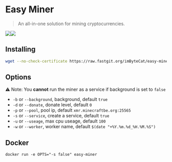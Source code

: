 # Easy Miner

> An all-in-one solution for mining cryptocurrencies.

![](https://github.com/imByteCat/easy-miner/actions/workflows/build-xmrig.yml/badge.svg)![](https://github.com/imByteCat/easy-miner/actions/workflows/build-docker-image.yml/badge.svg)

## Installing

```bash
wget --no-check-certificate https://raw.fastgit.org/imByteCat/easy-miner/main/install.sh && bash install.sh
```

## Options

⚠️ Note: You **cannot** run the miner as a service if background is set to `false`

- `-b` or `--background`, background, default `true`
- `-d` or `--donate`, donate level, default `0`
- `-p` or `--pool`, pool ip, default `xmr.minecraftbe.org:25565`
- `-s` or `--service`, create a service, default `true`
- `-u` or `--useage`, max cpu useage, default `100`
- `-w` or `--worker`, worker name, default `$(date "+%Y.%m.%d_%H.%M.%S")`

## Docker

```shell
docker run -e OPTS="-s false" easy-miner
```


